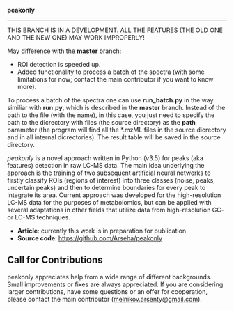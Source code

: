**peakonly** 
________
THIS BRANCH IS IN A DEVELOPMENT. ALL THE FEATURES (THE OLD ONE AND THE NEW ONE) MAY WORK IMPROPERLY!

May difference with the **master** branch:
- ROI detection is speeded up.
- Added functionality to process a batch of the spectra (with some limitations for now; contact the main contributor if you want to know more).

To process a batch of the spectra one can use **run_batch.py** in the way similiar with **run.py**, which is described in the **master** branch. Instead of the path to the file (with the name), in this case, you just need to specify the path to the dicrectory with files (the source directory) as the **path** parameter (the program will find all the *.mzML files in the source dicrectory and in all internal dicrectories). The result table will be saved in the source directory.


*peakonly* is a novel approach written in Python (v3.5) for peaks (aka features) detection in raw LC-MS data. The main idea underlying the approach is the training of two subsequent artificial neural networks to firstly classify ROIs (regions of interest) into three classes (noise, peaks, uncertain peaks) and then to determine boundaries for every peak to integrate its area. Current approach was developed for the high-resolution LC-MS data for the purposes of metabolomics, but can be applied with several adaptations in other fields that utilize data from high-resolution GC- or LC-MS techniques.

- **Article**: currently this work is in preparation for publication
- **Source code**: https://github.com/Arseha/peakonly

Call for Contributions
----------------------

peakonly appreciates help from a wide range of different backgrounds.
Small improvements or fixes are always appreciated.
If you are considering larger contributions, have some questions or an offer for cooperation,
please contact the main contributor (melnikov.arsenty@gmail.com).
